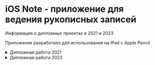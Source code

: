 # iOS Note - приложение для ведения рукописных записей
Информация о дипломных проектах в 2021 и 2023

Приложения разработано для использования на iPad с Apple Pencil

<details><summary>Дипломная работа 2021</summary>
Задание: разработать приложение для ведения рукописных записей с возможностью редактирования PDF.

  
Язык: Swift

Потрачено времени на разработку: 2 месяца (1 месяц на изучение Swift, 1 месяц на создание приложения)

Было реализовано:
- Просмотр файлов
- Операции с файлами
- Создание документов
- Импорт/Экспорт файлов
- Редактор документов

### Скриншоты:

<img src="https://github.com/yri066/iOSNoteDemoProject/blob/main/image26.jpeg?raw=true" height="300" />
<img src="https://github.com/yri066/iOSNoteDemoProject/blob/main/image51.jpeg?raw=true" height="300" />
<img src="https://github.com/yri066/iOSNoteDemoProject/blob/main/image35.jpeg?raw=true" height="300" />
<img src="https://github.com/yri066/iOSNoteDemoProject/blob/main/image42.jpeg?raw=true" height="300" />
<img src="https://github.com/yri066/iOSNoteDemoProject/blob/main/image45.jpeg?raw=true" height="300" />
<img src="https://github.com/yri066/iOSNoteDemoProject/blob/main/image46.jpeg?raw=true" height="300" />
<img src="https://github.com/yri066/iOSNoteDemoProject/blob/main/image47.jpeg?raw=true" height="300" />
</details>

<details><summary>Дипломная работа 2023</summary>
Задание: создать и обучить нейронную сеть для распознавания рукописного текста.


Результат: была создана и обучена модель нейронной сети с использованием TensorFlow, после чего интегрирована в приложение.
  
Язык: Swift + Python

Потрачено времени на разработку: 4.5 месяца (1 месяц на изучение работы с ИИ; 1.5 месяц на подготовку обучающих данных и обучение модели; 2 месяц на переработку процесса рисования, сегментацию текста и внедрение ИИ)

Было реализовано:
- Сегментация рукописного текста
- Распознавание рукописного текста

Было изменено:
- Редактор документов (переработан процесс рисования)
- Используется собственный формат документов

### Видео демонстрация работы:

[![Watch the video](https://img.youtube.com/vi/taZ4KlJQXV4/mqdefault.jpg)](https://youtu.be/taZ4KlJQXV4)
</details>
